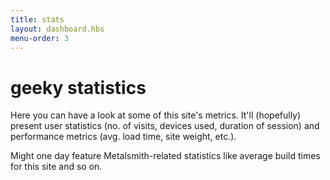 ```yaml
---
title: stats
layout: dashboard.hbs
menu-order: 3
---
```


# geeky statistics

Here you can have a look at some of this site's metrics. It'll (hopefully)
present user statistics (no. of visits, devices used, duration of session) and performance metrics (avg. load time, site weight, etc.).

Might one day feature Metalsmith-related statistics like average
build times for this site and so on.
